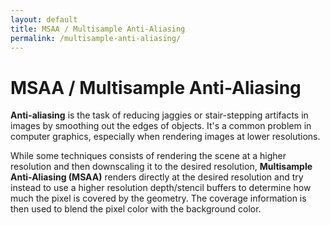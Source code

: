 ```yaml
---
layout: default
title: MSAA / Multisample Anti-Aliasing
permalink: /multisample-anti-aliasing/
---
```


# MSAA / Multisample Anti-Aliasing

**Anti-aliasing** is the task of reducing jaggies or stair-stepping artifacts in images by smoothing out the edges of objects. It's a common problem in computer graphics, especially when rendering images at lower resolutions.

While some techniques consists of rendering the scene at a higher resolution and then downscaling it to the desired resolution, **Multisample Anti-Aliasing (MSAA)** renders directly at the desired resolution and try instead to use a higher resolution depth/stencil buffers to determine how much the pixel is covered by the geometry. The coverage information is then used to blend the pixel color with the background color.
